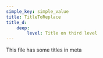```yaml
---
simple_key: simple_value
title: TitleToReplace
title_d:
    deep:
        level: Title on third level
---
```


This file has some titles in meta 
